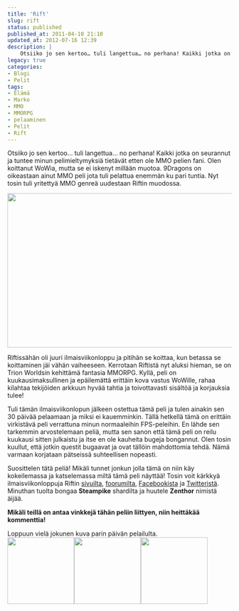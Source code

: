 ```yaml
---
title: 'Rift'
slug: rift
status: published
published_at: 2011-04-10 21:10
updated_at: 2012-07-16 12:39
description: |
    Otsiiko jo sen kertoo… tuli langettua… no perhana! Kaikki jotka on seurannut ja tuntee minun pelimieltymyksiä tietävät etten ole MMO pelien fani. Olen koittanut WoWia, mutta se ei iskenyt millään muotoa. 9Dragons on oikeastaan ainut MMO peli jota tuli pelattua enemmän ku pari tuntia. Nyt tosin tuli yritettyä MMO genreä uudestaan Riftin muodossa.
legacy: true
categories:
- Blogi
- Pelit
tags:
- Elämä
- Marko
- MMO
- MMORPG
- pelaaminen
- Pelit
- Rift
---
```


<p>Otsiiko jo sen kertoo&#8230; tuli langettua&#8230; no perhana! Kaikki jotka on seurannut ja tuntee minun pelimieltymyksiä tietävät etten ole MMO pelien fani. Olen koittanut WoWia, mutta se ei iskenyt millään muotoa. 9Dragons on oikeastaan ainut MMO peli jota tuli pelattua enemmän ku pari tuntia. Nyt tosin tuli yritettyä MMO genreä uudestaan Riftin muodossa.</p>
<p style="text-align: center;"><a href="https://cdn.markokaartinen.net/uploads/2011/04/2011-04-09_185555.jpg"><img loading="lazy" decoding="async" class="aligncenter size-large wp-image-2019" title="Rift" src="https://cdn.markokaartinen.net/uploads/2011/04/2011-04-09_185555-1024x640.jpg" alt="" width="554" height="347" /></a></p>
<p><!--more--></p>
<p>Riftissähän oli juuri ilmaisviikonloppu ja pitihän se koittaa, kun betassa se koittaminen jäi vähän vaiheeseen. Kerrotaan Riftistä nyt aluksi hieman, se on Trion Worldsin kehittämä fantasia MMORPG. Kyllä, peli on kuukausimaksullinen ja epäilemättä erittäin kova vastus WoWille, rahaa kilahtaa tekijöiden arkkuun hyvää tahtia ja toivottavasti sisältöä ja korjauksia tulee!</p>
<p>Tuli tämän ilmaisviikonlopun jälkeen ostettua tämä peli ja tulen ainakin sen 30 päivää pelaamaan ja miksi ei kauemminkin. Tällä hetkellä tämä on erittäin virkistävä peli verrattuna minun normaaleihin FPS-peleihin. En lähde sen tarkemmin arvostelemaan peliä, mutta sen sanon että tämä peli on reilu kuukausi sitten julkaistu ja itse en ole kauheita bugeja bongannut. Olen tosin kuullut, että jotkin questit bugaavat ja ovat tällöin mahdottomia tehdä. Nämä varmaan korjataan pätseissä suhteellisen nopeasti.</p>
<p>Suosittelen tätä peliä! Mikäli tunnet jonkun jolla tämä on niin käy kokeilemassa ja katselemassa miltä tämä peli näyttää! Tosin voit kärkkyä ilmaisviikonloppuja Riftin <a href="http://eu.riftgame.com/en/" target="_blank">sivuilta</a>, <a href="http://forums.riftgame.com/" target="_blank">foorumilta</a>, <a href="https://www.facebook.com/RIFTgame" target="_blank">Facebookista</a> ja <a href="http://twitter.com/Riftgame" target="_blank">Twitteristä</a>. Minuthan tuolta bongaa <strong>Steampike</strong> shardilta ja huutele <strong>Zenthor</strong> nimistä äijää.</p>
<p><strong>Mikäli teillä on antaa vinkkejä tähän peliin liittyen, niin heittäkää kommenttia!</strong></p>
<p>Loppuun vielä jokunen kuva parin päivän pelailulta.<br />
<a href="https://cdn.markokaartinen.net/uploads/2011/04/2011-04-09_151848.jpg"></a><a href="https://cdn.markokaartinen.net/uploads/2011/04/2011-04-09_151848.jpg"><img loading="lazy" decoding="async" class="alignleft size-thumbnail wp-image-2013" title="Rift" src="https://cdn.markokaartinen.net/uploads/2011/04/2011-04-09_151848-150x150.jpg" alt="" width="150" height="150" /></a><a href="https://cdn.markokaartinen.net/uploads/2011/04/2011-04-08_192107.jpg"><img loading="lazy" decoding="async" class="alignleft size-thumbnail wp-image-2007" title="Rift" src="https://cdn.markokaartinen.net/uploads/2011/04/2011-04-08_192107-150x150.jpg" alt="" width="150" height="150" /></a><a href="https://cdn.markokaartinen.net/uploads/2011/04/2011-04-09_182230.jpg"><img loading="lazy" decoding="async" class="alignleft size-thumbnail wp-image-2018" title="Rift" src="https://cdn.markokaartinen.net/uploads/2011/04/2011-04-09_182230-150x150.jpg" alt="" width="150" height="150" /></a></p>